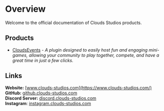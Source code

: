 # Overview

Welcome to the official documentation of Clouds Studios products.

## Products
* [CloudsEvents](CloudsEvents/overview.md) - <i>A plugin designed to easily host fun and engaging mini-games, allowing your community to play together, compete, and have a great time in just a few clicks.</i>

## Links
<b>Website:</b> [www.clouds-studios.com](https://www.clouds-studios.com/)<br>
<b>GitHub:</b> [github.clouds-studios.com](https://github.clouds-studios.com/)<br>
<b>Discord Server:</b> [discord.clouds-studios.com](https://discord.clouds-studios.com/)<br>
<b>Instagram</b>: [instagram.clouds-studios.com](https://www.instagram.com/clouds_studiosofficial/)